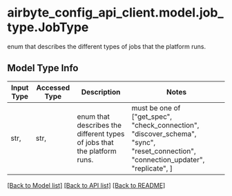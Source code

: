 # airbyte_config_api_client.model.job_type.JobType

enum that describes the different types of jobs that the platform runs.

## Model Type Info
Input Type | Accessed Type | Description | Notes
------------ | ------------- | ------------- | -------------
str,  | str,  | enum that describes the different types of jobs that the platform runs. | must be one of ["get_spec", "check_connection", "discover_schema", "sync", "reset_connection", "connection_updater", "replicate", ] 

[[Back to Model list]](../../README.md#documentation-for-models) [[Back to API list]](../../README.md#documentation-for-api-endpoints) [[Back to README]](../../README.md)

